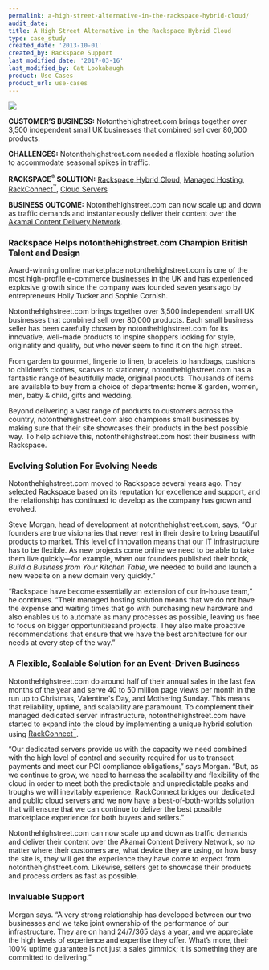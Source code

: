 ```yaml
---
permalink: a-high-street-alternative-in-the-rackspace-hybrid-cloud/
audit_date:
title: A High Street Alternative in the Rackspace Hybrid Cloud
type: case_study
created_date: '2013-10-01'
created_by: Rackspace Support
last_modified_date: '2017-03-16'
last_modified_by: Cat Lookabaugh
product: Use Cases
product_url: use-cases
---
```


<a href="http://www.notonthehighstreet.com/">
   <img src="{% asset_path use-cases/a-high-street-alternative-in-the-rackspace-hybrid-cloud/notonhighstreet.png %}" />
</a>

**CUSTOMER’S BUSINESS:** Notonthehighstreet.com brings together over 3,500
independent small UK businesses that combined sell over 80,000 products.

**CHALLENGES:** Notonthehighstreet.com needed a flexible hosting
solution to accommodate seasonal spikes in traffic.

**RACKSPACE<sup>&reg;</sup> SOLUTION:** [Rackspace Hybrid
Cloud](http://www.rackspace.com/cloud/hybrid/), [Managed
Hosting](http://www.rackspace.com/managed_hosting/dedicated_servers/),
[RackConnect<sup>&trade;</sup>](http://www.rackspace.com/hosting_solutions/hybrid_hosting/rackconnect/),
[Cloud Servers](http://www.rackspace.com/cloud/servers/)

**BUSINESS OUTCOME:** Notonthehighstreet.com can now scale up and down as
traffic demands and instantaneously deliver their content over the
[Akamai Content Delivery Network](http://www.rackspace.com/cloud/files/technology/?page=cdn).

### Rackspace Helps notonthehighstreet.com Champion British Talent and Design

Award-winning online marketplace notonthehighstreet.com is one of the
most high-profile e-commerce businesses in the UK and has experienced
explosive growth since the company was founded seven years ago by
entrepreneurs Holly Tucker and Sophie Cornish.

Notonthehighstreet.com brings together over 3,500 independent small UK
businesses that combined sell over 80,000 products. Each small business
seller has been carefully chosen by notonthehighstreet.com for its
innovative, well-made products to inspire shoppers looking for style,
originality and quality, but who never seem to find it on the high
street.

From garden to gourmet, lingerie to linen, bracelets to handbags,
cushions to children’s clothes, scarves to stationery,
notonthehighstreet.com has a fantastic range of beautifully made,
original products. Thousands of items are available to buy from a choice
of departments: home & garden, women, men, baby & child, gifts and
wedding.

Beyond delivering a vast range of products to customers across the
country, notonthehighstreet.com also champions small businesses by
making sure that their site showcases their products in the best
possible way. To help achieve this, notonthehighstreet.com host their
business with Rackspace.

### Evolving Solution For Evolving Needs

Notonthehighstreet.com moved to Rackspace several years ago. They
selected Rackspace based on its reputation for excellence and support,
and the relationship has continued to develop as the company has grown
and evolved.

Steve Morgan, head of development at notonthehighstreet.com, says, “Our
founders are true visionaries that never rest in their desire to bring
beautiful products to market. This level of innovation means that our IT
infrastructure has to be flexible. As new projects come online we need
to be able to take them live quickly—for example, when our founders
published their book, *Build a Business from Your Kitchen Table*, we
needed to build and launch a new website on a new domain very quickly.”

“Rackspace have become essentially an extension of our in-house team,”
he continues. “Their managed hosting solution means that we do not have
the expense and waiting times that go with purchasing new hardware and
also enables us to automate as many processes as possible, leaving us
free to focus on bigger opportunitiesand projects. They also make
proactive recommendations that ensure that we have the best architecture
for our needs at every step of the way.”

### A Flexible, Scalable Solution for an Event-Driven Business

Notonthehighstreet.com do around half of their annual sales in the last
few months of the year and serve 40 to 50 million page views per month
in the run up to Christmas, Valentine's Day, and Mothering Sunday. This
means that reliability, uptime, and scalability are paramount. To
complement their managed dedicated server infrastructure,
notonthehighstreet.com have started to expand into the cloud by
implementing a unique hybrid solution using
[RackConnect<sup>&trade;</sup>](http://www.rackspace.com/hosting_solutions/hybrid_hosting/rackconnect/).

“Our dedicated servers provide us with the capacity we need combined
with the high level of control and security required for us to transact
payments and meet our PCI compliance obligations,” says Morgan. “But, as
we continue to grow, we need to harness the scalability and flexibility
of the cloud in order to meet both the predictable and unpredictable
peaks and troughs we will inevitably experience. RackConnect bridges our
dedicated and public cloud servers and we now have a best-of-both-worlds
solution that will ensure that we can continue to deliver the best
possible marketplace experience for both buyers and sellers.”

Notonthehighstreet.com can now scale up and down as traffic demands and
deliver their content over the Akamai Content Delivery Network, so no
matter where their customers are, what device they are using, or how
busy the site is, they will get the experience they have come to expect
from notonthehighstreet.com. Likewise, sellers get to showcase their
products and process orders as fast as possible.

### Invaluable Support

Morgan says. “A very strong relationship has developed between our two
businesses and we take joint ownership of the performance of our
infrastructure. They are on hand 24/7/365 days a year, and we appreciate
the high levels of experience and expertise they offer. What’s more,
their 100% uptime guarantee is not just a sales gimmick; it is something
they are committed to delivering.”

